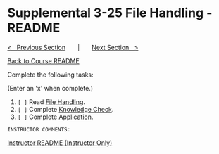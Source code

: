 
# Supplemental 3-25 File Handling - README

[<&nbsp;&nbsp; Previous Section](../../3-24_competency_6_its_about_time/README.md) 
&nbsp;&nbsp;&nbsp;&nbsp;&nbsp; | &nbsp;&nbsp;&nbsp;&nbsp;&nbsp; 
[Next Section &nbsp;&nbsp;>](../3-26_asm_programming/README.md)

[Back to Course README](../../README.md)


Complete the following tasks:

(Enter an 'x' when complete.)

1. `[ ]` Read [File Handling](1_file_handling.md).
2. `[ ]` Complete [Knowledge Check](2_knowledge_check.md).
3. `[ ]` Complete [Application](3_application.md).

```
INSTRUCTOR COMMENTS:  
```

[Instructor README (Instructor Only)](.instructor/README.md)


<!--- End of file. --->
